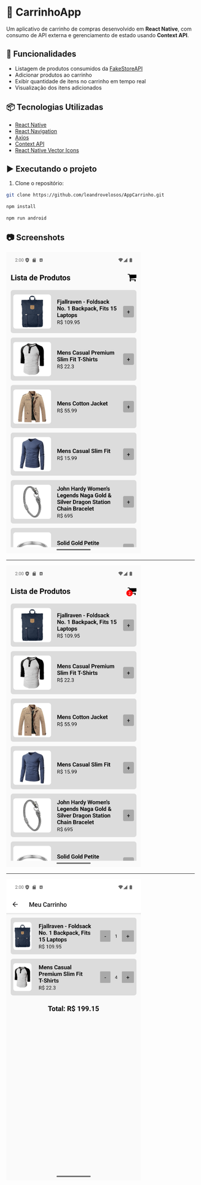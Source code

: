 # 🛒 CarrinhoApp

Um aplicativo de carrinho de compras desenvolvido em **React Native**, com consumo de API externa e gerenciamento de estado usando **Context API**.

## 🚀 Funcionalidades

- Listagem de produtos consumidos da [FakeStoreAPI](https://fakestoreapi.com/)
- Adicionar produtos ao carrinho
- Exibir quantidade de itens no carrinho em tempo real
- Visualização dos itens adicionados


## 📦 Tecnologias Utilizadas

- [React Native](https://reactnative.dev/)
- [React Navigation](https://reactnavigation.org/)
- [Axios](https://axios-http.com/)
- [Context API](https://reactjs.org/docs/context.html)
- [React Native Vector Icons](https://github.com/oblador/react-native-vector-icons)

## ▶️ Executando o projeto

1. Clone o repositório:

```bash
git clone https://github.com/leandrovelosos/AppCarrinho.git
```


```bash 
npm install
```

```bash
npm run android
```

## 📷 Screenshots

<img src="img/1.png" width="360" heigth="640">
<hr>

<img src="img/2.png" width="360" heigth="640">
<hr>
<img src="img/3.png" width="360" heigth="640">